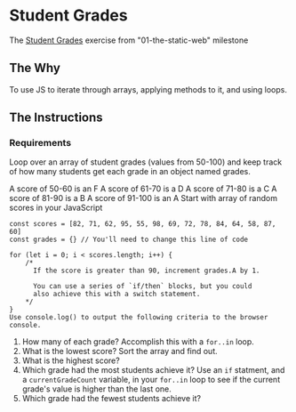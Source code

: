 # Student Grades
The [Student Grades](https://github.com/nashville-software-school/ux-developer-milestones/blob/master/1-the-static-web/learning-materials/JS_GRADES.md) exercise from "01-the-static-web" milestone

## The Why
To use JS to iterate through arrays, applying methods to it, and using loops.

## The Instructions
### Requirements
Loop over an array of student grades (values from 50-100) and keep track of how many students get each grade in an object named grades.

A score of 50-60 is an F
A score of 61-70 is a D
A score of 71-80 is a C
A score of 81-90 is a B
A score of 91-100 is an A
Start with array of random scores in your JavaScript

```
const scores = [82, 71, 62, 95, 55, 98, 69, 72, 78, 84, 64, 58, 87, 60]
const grades = {} // You'll need to change this line of code

for (let i = 0; i < scores.length; i++) {
    /*
      If the score is greater than 90, increment grades.A by 1.

      You can use a series of `if/then` blocks, but you could
      also achieve this with a switch statement.
    */
}
Use console.log() to output the following criteria to the browser console.
```

1. How many of each grade? Accomplish this with a `for..in` loop.
2. What is the lowest score? Sort the array and find out.
3. What is the highest score?
4. Which grade had the most students achieve it? Use an `if` statment, and a `currentGradeCount` variable, in your `for..in` loop to see if the current grade's value is higher than the last one.
5. Which grade had the fewest students achieve it?